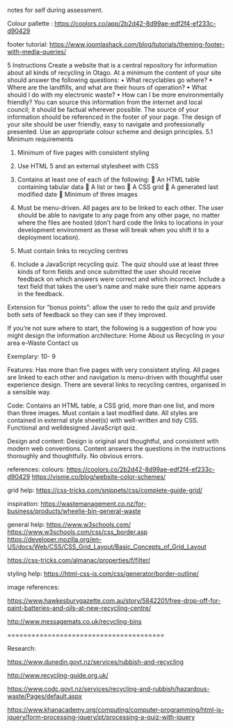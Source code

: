 notes for self during assessment.

Colour pallette : https://coolors.co/app/2b2d42-8d99ae-edf2f4-ef233c-d90429

footer tutorial: https://www.joomlashack.com/blog/tutorials/theming-footer-with-media-queries/

5 Instructions
Create a website that is a central repository for information about all kinds of recycling in Otago. At
a minimum the content of your site should answer the following questions:
• What recyclables go where?
• Where are the landfills, and what are their hours of operation?
• What should I do with my electronic waste?
• How can I be more environmentally friendly?
You can source this information from the internet and local council; it should be factual wherever
possible. The source of your information should be referenced in the footer of your page. The design
of your site should be user friendly, easy to navigate and professionally presented. Use an
appropriate colour scheme and design principles.
5.1 Minimum requirements

1. Minimum of five pages with consistent styling

2. Use HTML 5 and an external stylesheet with CSS

3. Contains at least one of each of the following:
 An HTML table containing tabular data
 A list or two
 A CSS grid
 A generated last modified date
 Minimum of three images

4. Must be menu-driven. All pages are to be linked to each other. The user should be able to
navigate to any page from any other page, no matter where the files are hosted (don’t hard
code the links to locations in your development environment as these will break when you
shift it to a deployment location).

5. Must contain links to recycling centres

6. Include a JavaScript recycling quiz. The quiz should use at least three kinds of form fields
and once submitted the user should receive feedback on which answers were correct and
which incorrect. Include a text field that takes the user’s name and make sure their name
appears in the feedback.

Extension for “bonus points”: allow the user to redo the quiz and provide both sets of feedback so
they can see if they improved.

If you’re not sure where to start, the following is a suggestion of how you might design the
information architecture:
Home
About us
Recycling in your area
e-Waste
Contact us 

Exemplary: 10- 9

Features: Has more than five pages with very consistent styling. All pages are linked to each other and
navigation is menu-driven with thoughtful user experience design. There are several links to recycling centres,
organised in a sensible way. 

Code: Contains an HTML table, a CSS grid, more than one list, and more than three images. Must contain a
last modified date. All styles are contained in external style sheet(s) with well-written and tidy CSS.
Functional and welldesigned JavaScript quiz. 

Design and content: Design is original and thoughtful, and consistent with modern web conventions. 
Content answers the questions in the instructions thoroughly and thoughtfully. No obvious errors. 


references:
colours: https://coolors.co/2b2d42-8d99ae-edf2f4-ef233c-d90429 https://visme.co/blog/website-color-schemes/

grid help: https://css-tricks.com/snippets/css/complete-guide-grid/

inspiration: https://wastemanagement.co.nz/for-business/products/wheelie-bin-general-waste

general help: https://www.w3schools.com/ 
https://www.w3schools.com/css/css_border.asp 
https://developer.mozilla.org/en-US/docs/Web/CSS/CSS_Grid_Layout/Basic_Concepts_of_Grid_Layout

https://css-tricks.com/almanac/properties/f/filter/

styling help: https://html-css-js.com/css/generator/border-outline/

image references:

https://www.hawkesburygazette.com.au/story/5842201/free-drop-off-for-paint-batteries-and-oils-at-new-recycling-centre/

http://www.messagemats.co.uk/recycling-bins



=======================================

Research:

https://www.dunedin.govt.nz/services/rubbish-and-recycling

http://www.recycling-guide.org.uk/

https://www.codc.govt.nz/services/recycling-and-rubbish/hazardous-waste/Pages/default.aspx

https://www.khanacademy.org/computing/computer-programming/html-js-jquery/form-processing-jquery/pt/processing-a-quiz-with-jquery